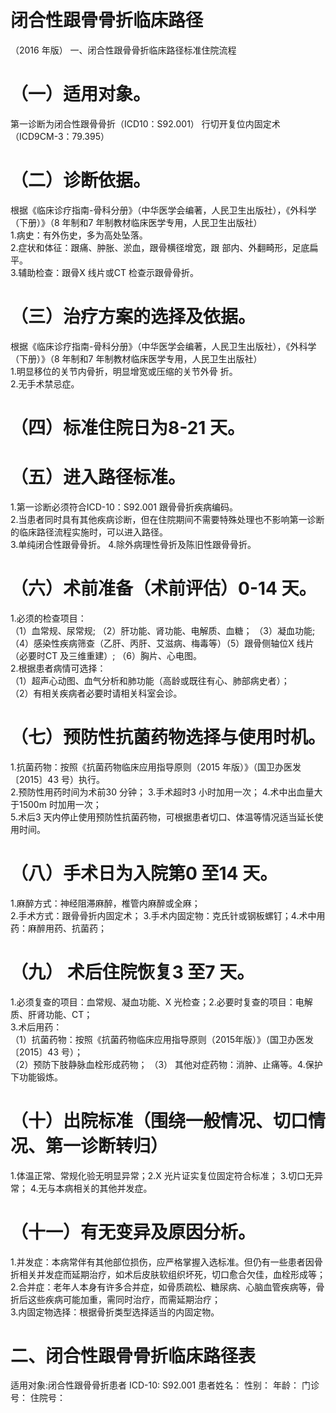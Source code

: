 # 闭合性跟骨骨折临床路径  
（2016 年版） 一、闭合性跟骨骨折临床路径标准住院流程  
# （一）适用对象。  
第一诊断为闭合性跟骨骨折（ICD10：S92.001） 行切开复位内固定术（ICD9CM-3：79.395）  
# （二）诊断依据。  
根据《临床诊疗指南-骨科分册》（中华医学会编著，人民卫生出版社），《外科学（下册）》（8 年制和7 年制教材临床医学专用，人民卫生出版社）  
1.病史：有外伤史，多为高处坠落。  
2.症状和体征：跟痛、肿胀、淤血，跟骨横径增宽，跟 部内、外翻畸形，足底扁平。  
3.辅助检查：跟骨X 线片或CT 检查示跟骨骨折。  
# （三）治疗方案的选择及依据。  
根据《临床诊疗指南-骨科分册》（中华医学会编著，人民卫生出版社），《外科学（下册）》（8 年制和7 年制教材临床医学专用，人民卫生出版社）  
1.明显移位的关节内骨折，明显增宽或压缩的关节外骨 折。  
2.无手术禁忌症。  
# （四）标准住院日为8-21 天。  
# （五）进入路径标准。  
1.第一诊断必须符合ICD-10：S92.001 跟骨骨折疾病编码。  
2.当患者同时具有其他疾病诊断，但在住院期间不需要特殊处理也不影响第一诊断的临床路径流程实施时，可以进入路径。  
3.单纯闭合性跟骨骨折。 4.除外病理性骨折及陈旧性跟骨骨折。  
# （六）术前准备（术前评估）0-14 天。  
1.必须的检查项目：  
（1）血常规、尿常规; （2）肝功能、肾功能、电解质、血糖； （3）凝血功能; （4）感染性疾病筛查（乙肝、丙肝、艾滋病、梅毒等）（5）跟骨侧轴位X 线片（必要时CT 及三维重建）; （6）胸片、心电图。  
2.根据患者病情可选择：  
（1）超声心动图、血气分析和肺功能（高龄或既往有心、肺部病史者）；  
（2）有相关疾病者必要时请相关科室会诊。  
# （七）预防性抗菌药物选择与使用时机。  
1.抗菌药物：按照《抗菌药物临床应用指导原则（2015 年版）》（国卫办医发〔2015〕43 号）执行。  
2.预防性用药时间为术前30 分钟； 3.手术超时3 小时加用一次； 4.术中出血量大于$1500\mathrm{m}$ 时加用一次；  
5.术后3 天内停止使用预防性抗菌药物，可根据患者切口、体温等情况适当延长使用时间。  
# （八）手术日为入院第0 至14 天。  
1.麻醉方式：神经阻滞麻醉，椎管内麻醉或全麻；  
2.手术方式：跟骨骨折内固定术； 3.手术内固定物：克氏针或钢板螺钉；4.术中用药：麻醉用药、抗菌药；  
# （九） 术后住院恢复3 至7 天。  
1.必须复查的项目：血常规、凝血功能、X 光检查；2.必要时复查的项目：电解质、肝肾功能、CT；  
3.术后用药：  
（1）抗菌药物：按照《抗菌药物临床应用指导原则（2015年版）》（国卫办医发〔2015〕43 号）；  
（2）预防下肢静脉血栓形成药物； （3） 其他对症药物：消肿、止痛等。4.保护下功能锻炼。  
# （十）出院标准（围绕一般情况、切口情况、第一诊断转归）  
1.体温正常、常规化验无明显异常；2.X 光片证实复位固定符合标准； 3.切口无异常； 4.无与本病相关的其他并发症。  
# （十一）有无变异及原因分析。  
1.并发症：本病常伴有其他部位损伤，应严格掌握入选标准。但仍有一些患者因骨折相关并发症而延期治疗，如术后皮肤软组织坏死，切口愈合欠佳，血栓形成等；  
2.合并症：老年人本身有许多合并症，如骨质疏松、糖尿病、心脑血管疾病等，骨折后这些疾病可能加重，需同时治疗，而需延期治疗；  
3.内固定物选择：根据骨折类型选择适当的内固定物。  
# 二、闭合性跟骨骨折临床路径表  
适用对象:闭合性跟骨骨折患者    ICD-10:  S92.001      患者姓名：         性别：      年龄：        门诊号：         住院号：  
